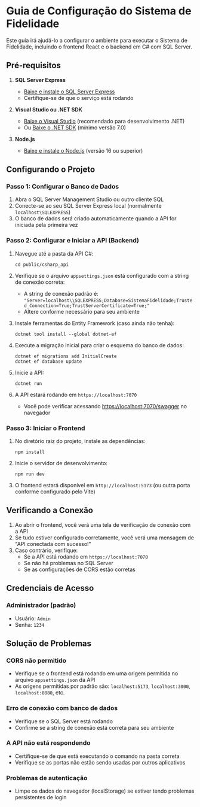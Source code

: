 
# Guia de Configuração do Sistema de Fidelidade

Este guia irá ajudá-lo a configurar o ambiente para executar o Sistema de Fidelidade, incluindo o frontend React e o backend em C# com SQL Server.

## Pré-requisitos

1. **SQL Server Express**
   - [Baixe e instale o SQL Server Express](https://www.microsoft.com/pt-br/sql-server/sql-server-downloads)
   - Certifique-se de que o serviço está rodando

2. **Visual Studio ou .NET SDK**
   - [Baixe o Visual Studio](https://visualstudio.microsoft.com/pt-br/downloads/) (recomendado para desenvolvimento .NET)
   - Ou [Baixe o .NET SDK](https://dotnet.microsoft.com/download) (mínimo versão 7.0)

3. **Node.js**
   - [Baixe e instale o Node.js](https://nodejs.org/) (versão 16 ou superior)

## Configurando o Projeto

### Passo 1: Configurar o Banco de Dados

1. Abra o SQL Server Management Studio ou outro cliente SQL
2. Conecte-se ao seu SQL Server Express local (normalmente `localhost\SQLEXPRESS`)
3. O banco de dados será criado automaticamente quando a API for iniciada pela primeira vez

### Passo 2: Configurar e Iniciar a API (Backend)

1. Navegue até a pasta da API C#:
   ```
   cd public/csharp_api
   ```

2. Verifique se o arquivo `appsettings.json` está configurado com a string de conexão correta:
   - A string de conexão padrão é: `"Server=localhost\\SQLEXPRESS;Database=SistemaFidelidade;Trusted_Connection=True;TrustServerCertificate=True;"`
   - Altere conforme necessário para seu ambiente

3. Instale ferramentas do Entity Framework (caso ainda não tenha):
   ```
   dotnet tool install --global dotnet-ef
   ```

4. Execute a migração inicial para criar o esquema do banco de dados:
   ```
   dotnet ef migrations add InitialCreate
   dotnet ef database update
   ```

5. Inicie a API:
   ```
   dotnet run
   ```

6. A API estará rodando em `https://localhost:7070`
   - Você pode verificar acessando [https://localhost:7070/swagger](https://localhost:7070/swagger) no navegador

### Passo 3: Iniciar o Frontend

1. No diretório raiz do projeto, instale as dependências:
   ```
   npm install
   ```

2. Inicie o servidor de desenvolvimento:
   ```
   npm run dev
   ```

3. O frontend estará disponível em `http://localhost:5173` (ou outra porta conforme configurado pelo Vite)

## Verificando a Conexão

1. Ao abrir o frontend, você verá uma tela de verificação de conexão com a API
2. Se tudo estiver configurado corretamente, você verá uma mensagem de "API conectada com sucesso!"
3. Caso contrário, verifique:
   - Se a API está rodando em `https://localhost:7070`
   - Se não há problemas no SQL Server
   - Se as configurações de CORS estão corretas

## Credenciais de Acesso

### Administrador (padrão)
- Usuário: `Admin`
- Senha: `1234`

## Solução de Problemas

### CORS não permitido
- Verifique se o frontend está rodando em uma origem permitida no arquivo `appsettings.json` da API
- As origens permitidas por padrão são: `localhost:5173`, `localhost:3000`, `localhost:8080`, etc.

### Erro de conexão com banco de dados
- Verifique se o SQL Server está rodando
- Confirme se a string de conexão está correta para seu ambiente

### A API não está respondendo
- Certifique-se de que está executando o comando na pasta correta
- Verifique se as portas não estão sendo usadas por outros aplicativos

### Problemas de autenticação
- Limpe os dados do navegador (localStorage) se estiver tendo problemas persistentes de login
